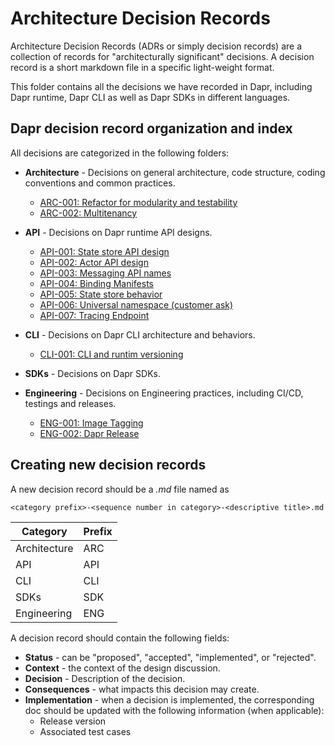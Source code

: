 # Architecture Decision Records

Architecture Decision Records (ADRs or simply decision records) are a collection of records for "architecturally significant" decisions. A decision record is a short markdown file in a specific light-weight format.

This folder contains all the decisions we have recorded in Dapr, including Dapr runtime, Dapr CLI as well as Dapr SDKs in different languages.

## Dapr decision record organization and index
All decisions are categorized in the following folders:
* **Architecture** - Decisions on general architecture, code structure, coding conventions and common practices.
  
  - [ARC-001: Refactor for modularity and testability](./architecture/ARC-001-refactor-for-modularity-and-testability.md)
  - [ARC-002: Multitenancy](./architecture/ARC-002-multitenancy.md)
  
* **API** - Decisions on Dapr runtime API designs.

  - [API-001: State store API design](./api/API-001-state-store-api-design.md)
  - [API-002: Actor API design](./api/API-002-actor-api-design.md)
  - [API-003: Messaging API names](./api/API-003-messaging-api-names.md)
  - [API-004: Binding Manifests](./api/API-004-binding-manifests.md)
  - [API-005: State store behavior](./api/API-005-state-store-behavior.md)
  - [API-006: Universal namespace (customer ask)](./api/API-006-universal-namespace.md)
  - [API-007: Tracing Endpoint](./api/API-007-tracing-endpoint.md)

* **CLI** - Decisions on Dapr CLI architecture and behaviors.

  - [CLI-001: CLI and runtim versioning](./cli/CLI-001-cli-and-runtime-versioning.md)
  
* **SDKs** - Decisions on Dapr SDKs.

* **Engineering** - Decisions on Engineering practices, including CI/CD, testings and releases.

  - [ENG-001: Image Tagging](./engineering/ENG-001-tagging.MD)
  - [ENG-002: Dapr Release](./engineering/ENG-001-Dapr-Release.MD)

## Creating new decision records
A new decision record should be a _.md_ file named as 
```
<category prefix>-<sequence number in category>-<descriptive title>.md
```
|Category|Prefix|
|----|----|
|Architecture|ARC|
|API|API|
|CLI|CLI|
|SDKs|SDK|
|Engineering|ENG|

A decision record should contain the following fields:

* **Status** - can be "proposed", "accepted", "implemented", or "rejected".
* **Context** - the context of the design discussion.
* **Decision** - Description of the decision.
* **Consequences** - what impacts this decision may create.
* **Implementation** - when a decision is implemented, the corresponding doc should be updated with the following information (when applicable):
  * Release version
  * Associated test cases
